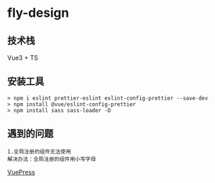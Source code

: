 # fly-design

## 技术栈

Vue3 + TS

## 安装工具

```shell
> npm i eslint prettier-eslint eslint-config-prettier --save-dev
> npm install @vue/eslint-config-prettier
> npm install sass sass-loader -D
```

## 遇到的问题

```shell
1.全局注册的组件无法使用
解决办法：全局注册的组件用小写字母
```

[VuePress](https://v2.vuepress.vuejs.org/)
